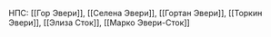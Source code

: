 НПС: [[Гор Эвери]], [[Селена Эвери]], [[Гортан Эвери]], [[Торкин Эвери]], [[Элиза Сток]], [[Марко Эвери-Сток]]

